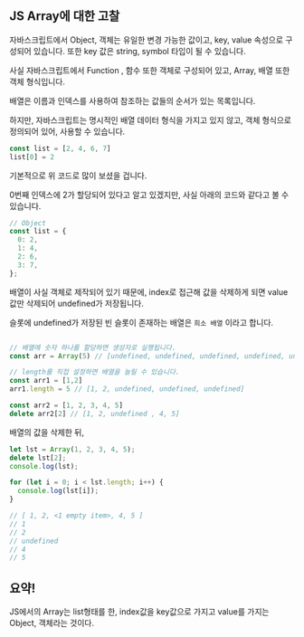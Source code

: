 ## JS Array에 대한 고찰
 

자바스크립트에서 Object, 객체는 유일한 변경 가능한 값이고,  key, value 속성으로 구성되어 있습니다. 또한 key 값은 string, symbol 타입이 될 수 있습니다.

사실 자바스크립트에서 Function , 함수 또한 객체로 구성되어 있고, Array, 배열 또한 객체 형식입니다.

배열은 이름과 인덱스를 사용하여 참조하는 값들의 순서가 있는 목록입니다.

하지만, 자바스크립트는 명시적인 배열 데이터 형식을 가지고 있지 않고, 객체 형식으로 정의되어 있어, 사용할 수 있습니다.

```jsx
const list = [2, 4, 6, 7]
list[0] = 2
```

기본적으로 위 코드로 많이 보셨을 겁니다.  

0번째 인덱스에 2가 할당되어 있다고 알고 있겠지만, 사실 아래의 코드와 같다고 볼 수 있습니다.

```jsx
// Object
const list = {
  0: 2,
  1: 4,
  2: 6,
  3: 7,
};
```

배열이 사실 객체로 제작되어 있기 때문에, index로 접근해 값을 삭제하게 되면 value값만 삭제되어 undefined가 저장됩니다.

슬롯에 undefined가 저장된 빈 슬롯이 존재하는 배열은 `희소 배열` 이라고 합니다.

```jsx

// 배열에 숫자 하나를 할당하면 생성자로 실행됩니다.
const arr = Array(5) // [undefined, undefined, undefined, undefined, undefined]

// length를 직접 설정하면 배열을 늘릴 수 있습니다.
const arr1 = [1,2]
arr1.length = 5 // [1, 2, undefined, undefined, undefined]

const arr2 = [1, 2, 3, 4, 5]
delete arr2[2] // [1, 2, undefined , 4, 5]
```

배열의 값을 삭제한 뒤, 

```jsx
let lst = Array(1, 2, 3, 4, 5);
delete lst[2];
console.log(lst);

for (let i = 0; i < lst.length; i++) {
  console.log(lst[i]);
}

// [ 1, 2, <1 empty item>, 4, 5 ]
// 1
// 2
// undefined
// 4
// 5

```

## 요약!

JS에서의 Array는 list형태를 한, index값을 key값으로 가지고 value를 가지는 Object, 객체라는 것이다.